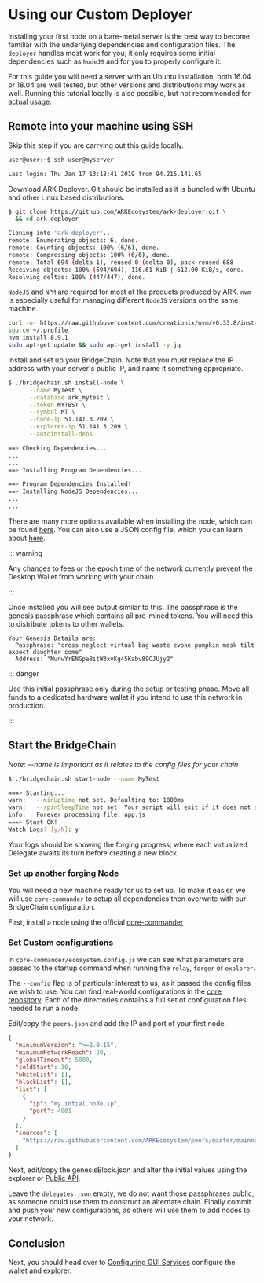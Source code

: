# Using our Custom Deployer

Installing your first node on a bare-metal server is the best way to become familiar with the underlying dependencies and configuration files. The `deployer` handles most work for you; it only requires some initial dependencies such as `NodeJS` and for you to properly configure it.

For this guide you will need a server with an Ubuntu installation, both 16.04 or 18.04 are well tested, but other versions and distributions may work as well. Running this tutorial locally is also possible, but not recommended for actual usage.

## Remote into your machine using SSH

Skip this step if you are carrying out this guide locally.

```bash
user@user:~$ ssh user@myserver

Last login: Thu Jan 17 13:18:41 2019 from 94.215.141.65
```

Download ARK Deployer. Git should be installed as it is bundled with Ubuntu and other Linux based distributions.

```bash
$ git clone https://github.com/ARKEcosystem/ark-deployer.git \
  && cd ark-deployer

Cloning into 'ark-deployer'...
remote: Enumerating objects: 6, done.
remote: Counting objects: 100% (6/6), done.
remote: Compressing objects: 100% (6/6), done.
remote: Total 694 (delta 1), reused 0 (delta 0), pack-reused 688
Receiving objects: 100% (694/694), 116.61 KiB | 612.00 KiB/s, done.
Resolving deltas: 100% (447/447), done.
```

`NodeJS` and `NPM` are required for most of the products produced by ARK. `nvm` is especially useful for managing different `NodeJS` versions on the same machine.

```bash
curl -o- https://raw.githubusercontent.com/creationix/nvm/v0.33.8/install.sh | bash
source ~/.profile
nvm install 8.9.1
sudo apt-get update && sudo apt-get install -y jq
```

Install and set up your BridgeChain. Note that you must replace the IP address with your server's public IP, and name it something appropriate.

```bash
$ ./bridgechain.sh install-node \
      --name MyTest \
      --database ark_mytest \
      --token MYTEST \
      --symbol MT \
      --node-ip 51.141.3.209 \
      --explorer-ip 51.141.3.209 \
      --autoinstall-deps

==> Checking Dependencies...
...
...
==> Installing Program Dependencies...

==> Program Dependencies Installed!
==> Installing NodeJS Dependencies...
...
...
```

There are many more options available when installing the node, which can be found [here](https://github.com/ARKEcosystem/ark-deployer#optional-parameters). You can also use a JSON config file, which you can learn about [here](https://github.com/ARKEcosystem/ark-deployer#json-config).

::: warning

Any changes to fees or the epoch time of the network currently prevent the Desktop Wallet from working with your chain.

:::

Once installed you will see output similar to this. The passphrase is the genesis passphrase which contains all pre-mined tokens. You will need this to distribute tokens to other wallets.

```
Your Genesis Details are:
  Passphrase: "cross neglect virtual bag waste evoke pumpkin mask tilt expect daughter come"
  Address: "MunwYrENGpa8itW3xvKg45Kabv89CJUjy2"
```

::: danger

Use this initial passphrase only during the setup or testing phase. Move all funds to a dedicated hardware wallet if you intend to use this network in production.

:::

## Start the BridgeChain

_Note: --name is important as it relates to the config files for your chain_

```bash
$ ./bridgechain.sh start-node --name MyTest

===> Starting...
warn:   --minUptime not set. Defaulting to: 1000ms
warn:   --spinSleepTime not set. Your script will exit if it does not stay up for at least 1000ms.
info:   Forever processing file: app.js
===> Start OK!
Watch Logs? [y/N]: y
```

Your logs should be showing the forging progress; where each virtualized Delegate awaits its turn before creating a new block.

### Set up another forging Node

You will need a new machine ready for us to set up. To make it easier, we will use `core-commander` to setup all dependencies then overwrite with our BridgeChain configuration.

First, install a node using the official [core-commander](/exchanges/relay.html)

### Set Custom configurations

in `core-commander/ecosystem.config.js` we can see what parameters are passed to the startup command when running the `relay`, `forger` or `explorer`.

The `--config` flag is of particular interest to us, as it passed the config files we wish to use. You can find real-world configurations in the [core repository](https://github.com/ARKEcosystem/core/tree/master/packages/core/bin/config). Each of the directories contains a full set of configuration files needed to run a node.

Edit/copy the `peers.json` and add the IP and port of your first node.

```json
{
  "minimumVersion": ">=2.0.15",
  "minimumNetworkReach": 20,
  "globalTimeout": 5000,
  "coldStart": 30,
  "whiteList": [],
  "blackList": [],
  "list": [
    {
      "ip": "my.intial.node.ip",
      "port": 4001
    }
  ],
  "sources": [
    "https://raw.githubusercontent.com/ARKEcosystem/peers/master/mainnet.json"
  ]
}
```

Next, edit/copy the genesisBlock.json and alter the initial values using the explorer or [Public API](/api/public/v2/blocks.html).

Leave the `delegates.json` empty, we do not want those passphrases public, as someone could use them to construct an alternate chain. Finally commit and push your new configurations, as others will use them to add nodes to your network.

## Conclusion

Next, you should head over to [Configuring GUI Services](wallet-explorer.md) configure the wallet and explorer.

